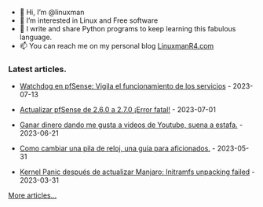 - 👋 Hi, I’m @linuxman
- 👀 I’m interested in Linux and Free software
- 🌱 I write and share Python programs to keep learning this fabulous language.
- 📫 You can reach me on my personal blog [LinuxmanR4.com](https://linuxmanr4.com)

### Latest articles.


  * <a href="https://linuxmanr4.com/2023/07/13/watchdog-en-pfsense-vigila-el-funcionamiento-de-los-servicios/" target="_blank">Watchdog en pfSense: Vigila el funcionamiento de los servicios</a> - 2023-07-13

  * <a href="https://linuxmanr4.com/2023/07/01/actualizar-pfsense-de-2-6-0-a-2-7-0-error-fatal/" target="_blank">Actualizar pfSense de 2.6.0 a 2.7.0 ¡Error fatal!</a> - 2023-07-01

  * <a href="https://linuxmanr4.com/2023/06/21/ganar-dinero-dando-me-gusta-a-videos-de-youtube-estafa/" target="_blank">Ganar dinero dando me gusta a videos de Youtube, suena a estafa.</a> - 2023-06-21

  * <a href="https://linuxmanr4.com/2023/05/31/como-cambiar-una-pila-de-reloj-una-guia-para-aficionados/" target="_blank">Como cambiar una pila de reloj, una guía para aficionados.</a> - 2023-05-31

  * <a href="https://linuxmanr4.com/2023/03/31/kernel-panic-initramfs-unpacking-failed/" target="_blank">Kernel Panic después de actualizar Manjaro: Initramfs unpacking failed</a> - 2023-03-31


[More articles...](https://linuxmanr4.com/archivo-general/)